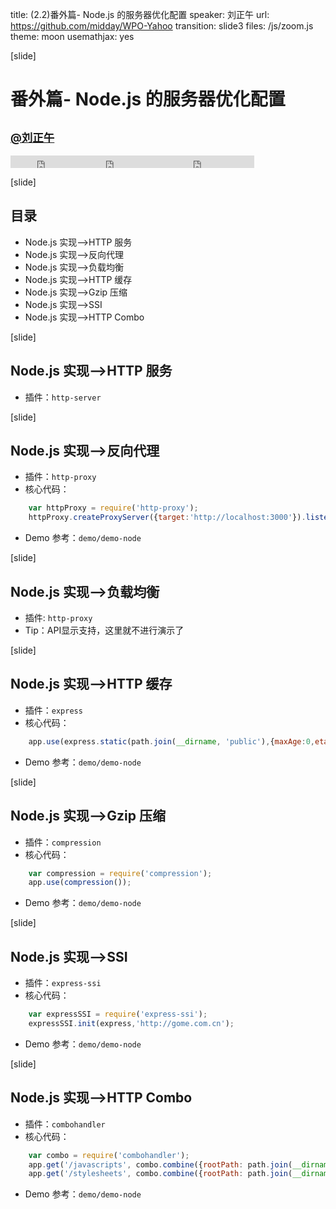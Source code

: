 title: (2.2)番外篇- Node.js 的服务器优化配置
speaker: 刘正午
url: https://github.com/midday/WPO-Yahoo
transition: slide3
files: /js/zoom.js
theme: moon
usemathjax: yes


[slide]
# 番外篇- Node.js 的服务器优化配置
## <small><a href="https://github.com/midday">@刘正午</a></small>
<small style="vertical-align:middle;display:inline-block"><iframe src="http://ghbtns.com/github-btn.html?user=midday&repo=WPO-Yahoo&type=watch&count-true" allowtransparency="true" frameborder="0" scrolling="0" width="110" height="20" style="width:110px;height:20px;  background-color: transparent;"></iframe><iframe src="http://ghbtns.com/github-btn.html?user=midday&repo=WPO-Yahoo&type=fork&count=false" allowtransparency="true" frameborder="0" scrolling="0" width="110" height="20" style="width:110px;height:20px;  background-color: transparent;"></iframe><iframe src="http://ghbtns.com/github-btn.html?user=midday&repo=WPO-Yahoo&type=follow&count=true" allowtransparency="true" frameborder="0" scrolling="0" width="170" height="20" style="width:170px;height:20px;  background-color: transparent;"></iframe></small>


[slide]
## 目录
- Node.js 实现-->HTTP 服务
- Node.js 实现-->反向代理
- Node.js 实现-->负载均衡
- Node.js 实现-->HTTP 缓存
- Node.js 实现-->Gzip 压缩
- Node.js 实现-->SSI
- Node.js 实现-->HTTP Combo


[slide]
## Node.js 实现-->HTTP 服务
- 插件：`http-server`


[slide]
## Node.js 实现-->反向代理
- 插件：`http-proxy`
- 核心代码：
```javascript
    var httpProxy = require('http-proxy');
    httpProxy.createProxyServer({target:'http://localhost:3000'}).listen(8000);
```
- Demo 参考：`demo/demo-node`


[slide]
## Node.js 实现-->负载均衡
- 插件: `http-proxy`
- Tip：<span class="text-warning">API显示支持，这里就不进行演示了</span>

[slide]
## Node.js 实现-->HTTP 缓存
- 插件：`express`
- 核心代码：
```javascript
    app.use(express.static(path.join(__dirname, 'public'),{maxAge:0,etag:false,lastModified:false}));
```
- Demo 参考：`demo/demo-node`


[slide]
## Node.js 实现-->Gzip 压缩
- 插件：`compression`
- 核心代码：
```javascript
    var compression = require('compression');
    app.use(compression());
```
- Demo 参考：`demo/demo-node`


[slide]
## Node.js 实现-->SSI
- 插件：`express-ssi`
- 核心代码：
```javascript
    var expressSSI = require('express-ssi');
    expressSSI.init(express,'http://gome.com.cn');
```
- Demo 参考：`demo/demo-node`


[slide]
## Node.js 实现-->HTTP Combo
- 插件：`combohandler`
- 核心代码：
```javascript
    var combo = require('combohandler');
    app.get('/javascripts', combo.combine({rootPath: path.join(__dirname, 'public')+'/javascripts'}), combo.respond);
    app.get('/stylesheets', combo.combine({rootPath: path.join(__dirname, 'public')+'/stylesheets'}), combo.respond);
```
- Demo 参考：`demo/demo-node`
